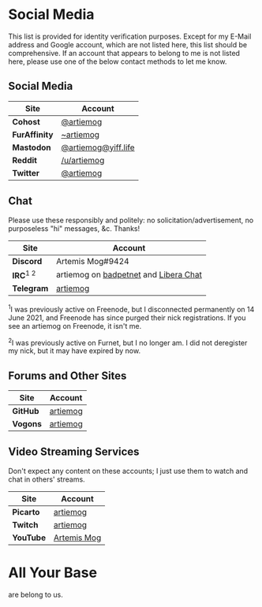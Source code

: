 # Social Media
This list is provided for identity verification purposes.  Except for my E-Mail
address and Google account, which are not listed here, this list should be
comprehensive.  If an account that appears to belong to me is not listed here,
please use one of the below contact methods to let me know.

## Social Media

| Site            | Account                                                 |
| --------------- | ------------------------------------------------------- |
| **Cohost**      | [@artiemog](https://cohost.org/artiemog)                |
| **FurAffinity** | [~artiemog](https://www.furaffinity.net/user/artiemog/) |
| **Mastodon**    | [@artiemog@yiff.life](https://yiff.life/@artiemog)      |
| **Reddit**      | [/u/artiemog](https://www.reddit.com/u/artiemog)        |
| **Twitter**     | [@artiemog](http://www.twitter.com/artiemog)            |

## Chat
Please use these responsibly and politely: no solicitation/advertisement, no
purposeless "hi" messages, &c. Thanks!

| Site         | Account                                                                                                                |
| ------------ | ---------------------------------------------------------------------------------------------------------------------- |
| **Discord**  | Artemis Mog#9424                                                                                                       |
| **IRC**<sup>1 2</sup> | artiemog on [badpetnet](https://irc.bad.pet/) and [Libera Chat](https://libera.chat/)                           |
| **Telegram** | [artiemog](https://t.me/artiemog)                                                                                      |

<sup>1</sup>I was previously active on Freenode, but I disconnected permanently on 14 June 2021, and Freenode has since purged their nick registrations.  If you see an artiemog on Freenode, it isn't me.

<sup>2</sup>I was previously active on Furnet, but I no longer am.  I did not deregister my nick, but it may have expired by now.

## Forums and Other Sites

| Site       | Account                                                                    |
| ---------- | -------------------------------------------------------------------------- |
| **GitHub** | [artiemog](https://github.com/artiemog)                                    |
| **Vogons** | [artiemog](https://www.vogons.org/memberlist.php?mode=viewprofile&u=29164) |

## Video Streaming Services
Don't expect any content on these accounts; I just use them to watch and chat
in others' streams.

| Site        | Account                                                                 |
| ----------- | ----------------------------------------------------------------------- |
| **Picarto** | [artiemog](https://picarto.tv/artiemog)                                 |
| **Twitch**  | [artiemog](https://www.twitch.tv/artiemog/)                             |
| **YouTube** | [Artemis Mog](https://www.youtube.com/channel/UCfNPiEnYfmfwwcqptMqferQ) |

# All Your Base
are belong to us.
